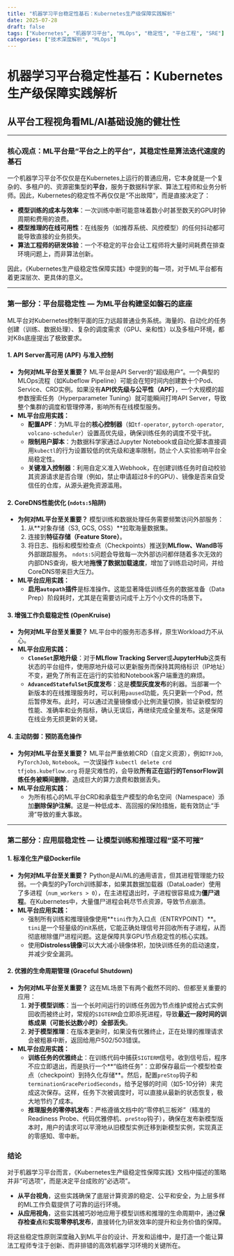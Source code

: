 ```yaml
---
title: "机器学习平台稳定性基石：Kubernetes生产级保障实践解析"
date: 2025-07-28
draft: false
tags: ["Kubernetes", "机器学习平台", "MLOps", "稳定性", "平台工程", "SRE"]
categories: ["技术深度解析", "MLOps"]
---
```


# 机器学习平台稳定性基石：Kubernetes生产级保障实践解析

## 从平台工程视角看ML/AI基础设施的健壮性

---

### **核心观点：ML平台是“平台之上的平台”，其稳定性是算法迭代速度的基石**

一个机器学习平台不仅仅是在Kubernetes上运行的普通应用，它本身就是一个复杂的、多租户的、资源密集型的**平台**，服务于数据科学家、算法工程师和业务分析师。因此，Kubernetes的稳定性不再仅仅是“不出故障”，而是直接决定了：

*   **模型训练的成本与效率**：一次训练中断可能意味着数小时甚至数天的GPU时钟周期和费用的浪费。
*   **模型推理的在线可用性**：在线服务（如推荐系统、风控模型）的任何抖动都可能导致直接的业务损失。
*   **算法工程师的研发体验**：一个不稳定的平台会让工程师将大量时间耗费在排查环境问题上，而非算法创新。

因此，《Kubernetes生产级稳定性保障实践》中提到的每一项，对于ML平台都有着更深层次、更具体的意义。

---

### **第一部分：平台层稳定性 — 为ML平台构建坚如磐石的底座**

ML平台对Kubernetes控制平面的压力远超普通业务系统。海量的、自动化的任务创建（训练、数据处理）、复杂的调度需求（GPU、亲和性）以及多租户环境，都对K8s底座提出了极致要求。

#### **1. API Server高可用 (APF) 与准入控制**
*   **为何对ML平台至关重要？**
    ML平台是API Server的“超级用户”。一个典型的MLOps流程（如Kubeflow Pipeline）可能会在短时间内创建数十个Pod、Service、CRD实例。如果没有**API优先级与公平性（APF）**，一个大规模的超参数搜索任务（Hyperparameter Tuning）就可能瞬间打垮API Server，导致整个集群的调度和管理停滞，影响所有在线模型服务。
*   **ML平台应用实践：**
    *   **配置APF**：为ML平台的**核心控制器**（如`tf-operator`, `pytorch-operator`, `volcano-scheduler`）设置高优先级，确保训练任务的调度不受干扰。
    *   **限制用户脚本**：为数据科学家通过Jupyter Notebook或自动化脚本直接调用`kubectl`的行为设置较低的优先级和速率限制，防止个人实验影响平台全局稳定性。
    *   **关键准入控制器**：利用自定义准入Webhook，在创建训练任务时自动校验其资源请求是否合理（例如，禁止申请超过8卡的GPU）、镜像是否来自受信任的仓库，从源头避免资源滥用。

#### **2. CoreDNS性能优化 (`ndots:5`陷阱)**
*   **为何对ML平台至关重要？**
    模型训练和数据处理任务需要频繁访问外部服务：
    1.  从**对象存储（S3, GCS, OSS）**拉取海量数据集。
    2.  连接到**特征存储（Feature Store）**。
    3.  将日志、指标和模型检查点（Checkpoints）推送到**MLflow、WandB**等外部跟踪服务。
    `ndots:5`问题会导致每一次外部访问都伴随着多次无效的内部DNS查询，极大地**拖慢了数据加载速度**，增加了训练启动时间，并给CoreDNS带来巨大压力。
*   **ML平台应用实践：**
    *   **启用`autopath`插件**是标准操作。这能显著降低训练任务的数据准备（Data Prep）阶段耗时，尤其是在需要访问成千上万个小文件的场景下。

#### **3. 增强工作负载稳定性 (OpenKruise)**
*   **为何对ML平台至关重要？**
    ML平台中的服务形态多样，原生Workload力不从心。
*   **ML平台应用实践：**
    *   **`CloneSet`原地升级**：对于**MLflow Tracking Server**或**JupyterHub**这类有状态的平台组件，使用原地升级可以更新服务而保持其网络标识（IP地址）不变，避免了所有正在运行的实验和Notebook客户端重连的麻烦。
    *   **`AdvancedStatefulSet`灰度发布**：这是**模型灰度发布**的利器。当部署一个新版本的在线推理服务时，可以利用`paused`功能，先只更新一个Pod，然后暂停发布。此时，可以通过流量镜像或小比例流量切换，验证新模型的性能、准确率和业务指标，确认无误后，再继续完成全量发布。这是保障在线业务无损更新的关键。

#### **4. 主动防御：预防高危操作**
*   **为何对ML平台至关重要？**
    ML平台严重依赖CRD（自定义资源），例如`TFJob`, `PyTorchJob`, `Notebook`。一次误操作 `kubectl delete crd tfjobs.kubeflow.org` 将是灾难性的，会导致**所有正在运行的TensorFlow训练任务被瞬间删除**，造成巨大的算力浪费和数据丢失。
*   **ML平台应用实践：**
    *   为所有核心的ML平台CRD和承载生产模型的命名空间（Namespace）添加**删除保护注解**。这是一种低成本、高回报的保险措施，能有效防止“手滑”导致的重大事故。

---

### **第二部分：应用层稳定性 — 让模型训练和推理过程“坚不可摧”**

#### **1. 标准化生产级Dockerfile**
*   **为何对ML平台至关重要？**
    Python是AI/ML的通用语言，但其进程管理能力较弱。一个典型的PyTorch训练脚本，如果其数据加载器（DataLoader）使用了多进程（`num_workers > 0`），在主进程退出时，子进程很容易成为**僵尸进程**。在Kubernetes中，大量僵尸进程会耗尽节点资源，导致节点崩溃。
*   **ML平台应用实践：**
    *   强制所有训练和推理镜像使用**`tini`作为入口点（ENTRYPOINT）**。`tini`是一个轻量级的init系统，它能正确处理信号并回收所有子进程，从而彻底根除僵尸进程问题。这是保障共享GPU节点稳定性的核心实践。
    *   使用**Distroless镜像**可以大大减小镜像体积，加快训练任务的启动速度，并减少安全漏洞。

#### **2. 优雅的生命周期管理 (Graceful Shutdown)**
*   **为何对ML平台至关重要？**
    这在ML场景下有两个截然不同的、但都至关重要的应用：
    1.  **对于模型训练**：当一个长时间运行的训练任务因为节点维护或抢占式实例回收而被终止时，常规的`SIGTERM`会立即杀死进程，导致**最近一段时间的训练成果（可能长达数小时）全部丢失**。
    2.  **对于模型推理**：在版本更新时，如果没有优雅终止，正在处理的推理请求会被粗暴中断，返回给用户502/503错误。
*   **ML平台应用实践：**
    *   **训练任务的优雅终止**：在训练代码中捕获`SIGTERM`信号。收到信号后，程序不应立即退出，而是执行一个**“临终任务”：立即保存最后一个模型检查点（checkpoint）到持久化存储**。然后，配置`preStop`钩子和`terminationGracePeriodSeconds`，给予足够的时间（如5-10分钟）来完成这次保存。这样，任务下次被调度时，可以直接从最新的状态恢复，极大地节约了成本。
    *   **推理服务的零停机发布**：严格遵循文档中的“零停机三板斧”（精准的Readiness Probe、代码优雅停机、`preStop`钩子），确保在发布新模型版本时，用户的请求可以平滑地从旧模型实例迁移到新模型实例，实现真正的零感知、零中断。

### **结论**

对于机器学习平台而言，《Kubernetes生产级稳定性保障实践》文档中描述的策略并非“可选项”，而是决定平台成败的“必选项”。

*   **从平台视角**，这些实践确保了底层计算资源的稳定、公平和安全，为上层多样的ML工作负载提供了可靠的运行环境。
*   **从应用视角**，这些实践被巧妙地应用于模型训练和推理的生命周期中，通过**保存检查点**和**实现零停机发布**，直接转化为研发效率的提升和业务价值的保障。

将这些稳定性原则深度融入到ML平台的设计、开发和运维中，是打造一个能让算法工程师专注于创新、而非排错的高效机器学习环境的关键所在。
